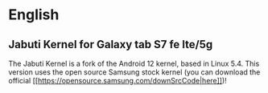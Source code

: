 # English

## Jabuti Kernel for Galaxy tab S7 fe lte/5g

The Jabuti Kernel is a fork of the Android 12 kernel, based in Linux 5.4.
This version uses the open source Samsung stock kernel (you can download the official [[https://opensource.samsung.com/downSrcCode|here]])!
